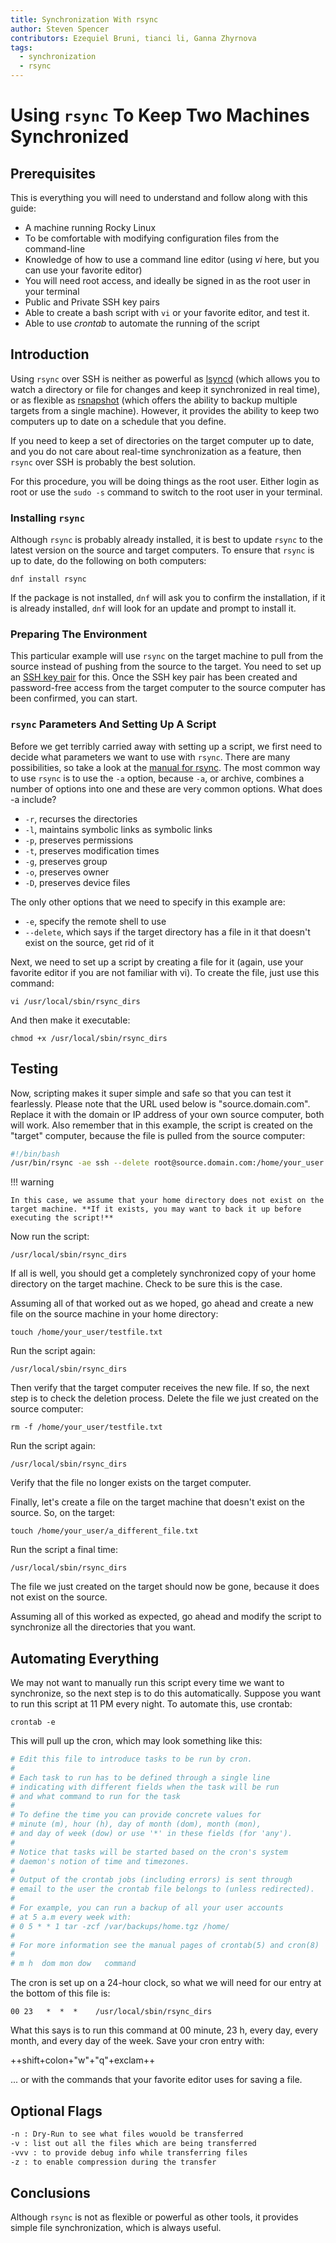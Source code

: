 ```yaml
---
title: Synchronization With rsync
author: Steven Spencer
contributors: Ezequiel Bruni, tianci li, Ganna Zhyrnova
tags:
  - synchronization
  - rsync
---
```


# Using `rsync` To Keep Two Machines Synchronized

## Prerequisites

This is everything you will need to understand and follow along with this guide:

- A machine running Rocky Linux
- To be comfortable with modifying configuration files from the command-line
- Knowledge of how to use a command line editor (using _vi_ here, but you can use your favorite editor)
- You will need root access, and ideally be signed in as the root user in your terminal
- Public and Private SSH key pairs
- Able to create a bash script with `vi` or your favorite editor, and test it.
- Able to use _crontab_ to automate the running of the script

## Introduction

Using `rsync` over SSH is neither as powerful as [lsyncd](../backup/mirroring_lsyncd.md) (which allows you to watch a directory or file for changes and keep it synchronized in real time), or as flexible as [rsnapshot](../backup/rsnapshot_backup.md) (which offers the ability to backup multiple targets from a single machine). However, it provides the ability to keep two computers up to date on a schedule that you define.

If you need to keep a set of directories on the target computer up to date, and you do not care about real-time synchronization as a feature, then `rsync` over SSH is probably the best solution.

For this procedure, you will be doing things as the root user. Either login as root or use the `sudo -s` command to switch to the root user in your terminal.

### Installing `rsync`

Although `rsync` is probably already installed, it is best to update `rsync` to the latest version on the source and target computers. To ensure that `rsync` is up to date, do the following on both computers:

`dnf install rsync`

If the package is not installed, `dnf` will ask you to confirm the installation, if it is already installed, `dnf` will look for an update and prompt to install it.

### Preparing The Environment

This particular example will use `rsync` on the target machine to pull from the source instead of pushing from the source to the target. You need to set up an [SSH key pair](../security/ssh_public_private_keys.md) for this. Once the SSH key pair has been created and password-free access from the target computer to the source computer has been confirmed, you can start.

### `rsync` Parameters And Setting Up A Script

Before we get terribly carried away with setting up a script, we first need to decide what parameters we want to use with `rsync`. There are many possibilities, so take a look at the [manual for rsync](https://linux.die.net/man/1/rsync). The most common way to use `rsync` is to use the `-a` option, because `-a`, or archive, combines a number of options into one and these are very common options. What does -a include?

- `-r`, recurses the directories
- `-l`, maintains symbolic links as symbolic links
- `-p`, preserves permissions
- `-t`, preserves modification times
- `-g`, preserves group
- `-o`, preserves owner
- `-D`, preserves device files

The only other options that we need to specify in this example are:

- `-e`, specify the remote shell to use
- `--delete`, which says if the target directory has a file in it that doesn't exist on the source, get rid of it

Next, we need to set up a script by creating a file for it (again, use your favorite editor if you are not familiar with vi). To create the file, just use this command:

`vi /usr/local/sbin/rsync_dirs`

And then make it executable:

`chmod +x /usr/local/sbin/rsync_dirs`

## Testing

Now, scripting makes it super simple and safe so that you can test it fearlessly. Please note that the URL used below is "source.domain.com". Replace it with the domain or IP address of your own source computer, both will work. Also remember that in this example, the script is created on the "target" computer, because the file is pulled from the source computer:

```bash
#!/bin/bash
/usr/bin/rsync -ae ssh --delete root@source.domain.com:/home/your_user /home
```

!!! warning

    In this case, we assume that your home directory does not exist on the target machine. **If it exists, you may want to back it up before executing the script!**

Now run the script:

`/usr/local/sbin/rsync_dirs`

If all is well, you should get a completely synchronized copy of your home directory on the target machine. Check to be sure this is the case.

Assuming all of that worked out as we hoped, go ahead and create a new file on the source machine in your home directory:

`touch /home/your_user/testfile.txt`

Run the script again:

`/usr/local/sbin/rsync_dirs`

Then verify that the target computer receives the new file. If so, the next step is to check the deletion process. Delete the file we just created on the source computer:

`rm -f /home/your_user/testfile.txt`

Run the script again:

`/usr/local/sbin/rsync_dirs`

Verify that the file no longer exists on the target computer.

Finally, let's create a file on the target machine that doesn't exist on the source. So, on the target:

`touch /home/your_user/a_different_file.txt`

Run the script a final time:

`/usr/local/sbin/rsync_dirs`

The file we just created on the target should now be gone, because it does not exist on the source.

Assuming all of this worked as expected, go ahead and modify the script to synchronize all the directories that you want.

## Automating Everything

We may not want to manually run this script every time we want to synchronize, so the next step is to do this automatically. Suppose you want to run this script at 11 PM every night. To automate this, use crontab:

`crontab -e`

This will pull up the cron, which may look something like this:

```bash
# Edit this file to introduce tasks to be run by cron.
#
# Each task to run has to be defined through a single line
# indicating with different fields when the task will be run
# and what command to run for the task
#
# To define the time you can provide concrete values for
# minute (m), hour (h), day of month (dom), month (mon),
# and day of week (dow) or use '*' in these fields (for 'any').
#
# Notice that tasks will be started based on the cron's system
# daemon's notion of time and timezones.
#
# Output of the crontab jobs (including errors) is sent through
# email to the user the crontab file belongs to (unless redirected).
#
# For example, you can run a backup of all your user accounts
# at 5 a.m every week with:
# 0 5 * * 1 tar -zcf /var/backups/home.tgz /home/
#
# For more information see the manual pages of crontab(5) and cron(8)
#
# m h  dom mon dow   command
```

The cron is set up on a 24-hour clock, so what we will need for our entry at the bottom of this file is:

`00 23   *  *  *    /usr/local/sbin/rsync_dirs`

What this says is to run this command at 00 minute, 23 h, every day, every month, and every day of the week. Save your cron entry with:

++shift+colon+"w"+"q"+exclam++

... or with the commands that your favorite editor uses for saving a file.

## Optional Flags

```bash
-n : Dry-Run to see what files wouold be transferred 
-v : list out all the files which are being transferred 
-vvv : to provide debug info while transferring files 
-z : to enable compression during the transfer 
```

## Conclusions

Although `rsync` is not as flexible or powerful as other tools, it provides simple file synchronization, which is always useful.
